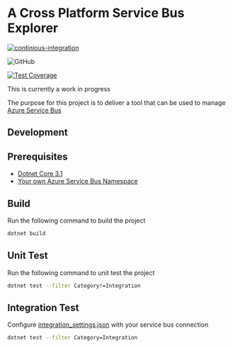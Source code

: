 # A Cross Platform Service Bus Explorer

[![continious-integration](https://github.com/scott-the-programmer/azure-service-bus-explorer/workflows/continious-integration/badge.svg)](https://github.com/scott-the-programmer/azure-service-bus-explorer/actions)

![GitHub](https://img.shields.io/github/license/scott-the-programmer/azure-service-bus-explorer?style=flat-square)

[![Test Coverage](https://api.codeclimate.com/v1/badges/9db0f09ee4418d907ac4/test_coverage)](https://codeclimate.com/github/scott-the-programmer/azure-service-bus-explorer/test_coverage)

This is currently a work in progress

The purpose for this project is to deliver a tool that can be used to manage [Azure Service Bus](https://docs.microsoft.com/bs-latn-ba/azure/service-bus-messaging/service-bus-messaging-overview)

## Development

## Prerequisites

* [Dotnet Core 3.1](https://dotnet.microsoft.com/download/dotnet-core/3.1)
* [Your own Azure Service Bus Namespace](https://azure.microsoft.com/en-us/services/service-bus/)

## Build

Run the following command to build the project

```bash
dotnet build
```

## Unit Test

Run the following command to unit test the project

```bash
dotnet test --filter Category!=Integration
```

## Integration Test

Configure [integration_settings.json](./AzureServiceBusExplorerIntegrationTests/integration_settings.json) with your service bus connection

```bash
dotnet test --filter Category=Integration
```
